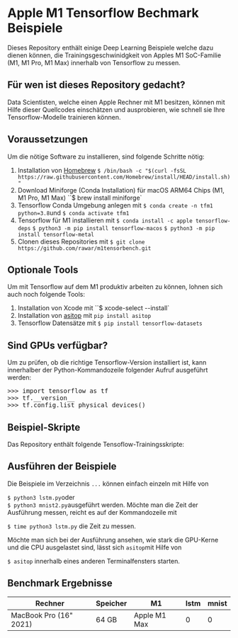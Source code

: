 # Apple M1 Tensorflow Bechmark Beispiele

Dieses Repository enthält einige Deep Learning Beispiele welche dazu dienen können, die Trainingsgeschwinidgkeit von Apples M1 SoC-Familie (M1, M1 Pro, M1 Max) innerhalb von Tensorflow zu messen. 

## Für wen ist dieses Repository gedacht?

Data Scientisten, welche einen Apple Rechner mit M1 besitzen, können mit Hilfe dieser Quellcodes einschätzen und ausprobieren, wie schnell sie Ihre Tensorflow-Modelle trainieren können. 

## Voraussetzungen

Um die nötige Software zu installieren, sind folgende Schritte nötig:

1. Installation von [Homebrew](https://brew.sh) ``$ /bin/bash -c "$(curl -fsSL https://raw.githubusercontent.com/Homebrew/install/HEAD/install.sh)"`` 
1. Download Miniforge (Conda Installation) für macOS ARM64 Chips (M1, M1 Pro, M1 Max) ``$ brew install miniforge`
1. Tensorflow Conda Umgebung anlegen mit ``$ conda create -n tfm1 python=3.8``und ``$ conda activate tfm1``
1. Tensorflow für M1 installieren mit ``$ conda install -c apple tensorflow-deps`` ``$ python3 -m pip install tensorflow-macos`` ``$ python3 -m pip install tensorflow-metal``
1. Clonen dieses Repositories mit ``$ git clone https://github.com/rawar/m1tensorbench.git``

## Optionale Tools

Um mit Tensorflow auf dem M1 produktiv arbeiten zu können, lohnen sich auch noch folgende Tools:

1. Installation von Xcode mit ``$ xcode-select --install`
1. Installation von [asitop](https://github.com/tlkh/asitop) mit ``pip install asitop``
1. Tensorflow Datensätze mit ``$ pip install tensorflow-datasets``

## Sind GPUs verfügbar?

Um zu prüfen, ob die richtige Tensorflow-Version installiert ist, kann innerhalber der Python-Kommandozeile folgender Aufruf ausgeführt werden:

<pre>
>>> import tensorflow as tf
>>> tf.__version__
>>> tf.config.list_physical_devices()
</pre>

## Beispiel-Skripte

Das Repository enthält folgende Tensoflow-Trainingsskripte:



## Ausführen der Beispiele

Die Beispiele im Verzeichnis ``...`` können einfach einzeln mit Hilfe von

``$ python3 lstm.py``oder  
``$ python3 mnist2.py``ausgeführt werden. Möchte man die Zeit der Ausführung messen, reicht es auf der Kommandozeile mit 

``$ time python3 lstm.py`` die Zeit zu messen. 

Möchte man sich bei der Ausführung ansehen, wie stark die GPU-Kerne und die CPU ausgelastet sind, lässt sich ``asitop``mit Hilfe von

``$ asitop`` innerhalb eines anderen Terminalfensters starten.

## Benchmark Ergebnisse

| Rechner |	Speicher	| M1 | lstm | mnist |
| --------| ---------| ---|------|-------|
| MacBook Pro (16" 2021) | 64 GB | Apple M1 Max | 0 | 0 |






